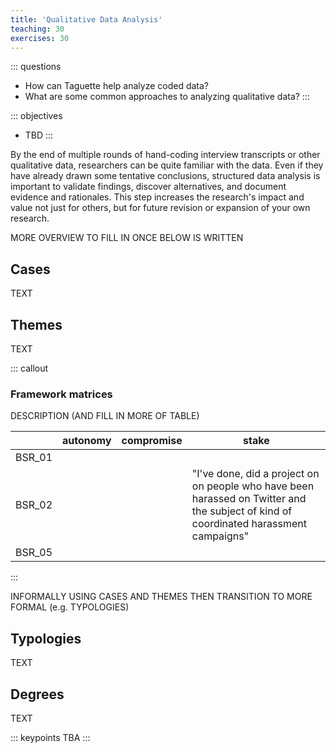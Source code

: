 ```yaml
---
title: 'Qualitative Data Analysis'
teaching: 30
exercises: 30
---
```


::: questions
-   How can Taguette help analyze coded data?
-   What are some common approaches to analyzing qualitative data?
:::

::: objectives
-   TBD
:::

By the end of multiple rounds of hand-coding interview transcripts or
other qualitative data, researchers can be quite familiar with the data.
Even if they have already drawn some tentative conclusions, structured
data analysis is important to validate findings, discover alternatives,
and document evidence and rationales. This step increases the research's
impact and value not just for others, but for future revision or
expansion of your own research.

MORE OVERVIEW TO FILL IN ONCE BELOW IS WRITTEN

## Cases

TEXT

## Themes

TEXT

::: callout

### Framework matrices

DESCRIPTION (AND FILL IN MORE OF TABLE)

|        | autonomy | compromise | stake                                                                                                                               |
|:-------------------|------------------|------------------|------------------|
| BSR_01 |          |            |                                                                                                                                     |
| BSR_02 |          |            | "I've done, did a project on on people who have been harassed on Twitter and the subject of kind of coordinated harassment campaigns" |
| BSR_05 |          |            |                                                                                                                                     |

:::

INFORMALLY USING CASES AND THEMES THEN TRANSITION TO MORE FORMAL (e.g. TYPOLOGIES)

## Typologies

TEXT

## Degrees

TEXT

::: keypoints
TBA
:::
